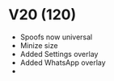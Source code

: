 # V20 (120)

- Spoofs now universal
- Minize size
- Added Settings overlay
- Added WhatsApp overlay
- 